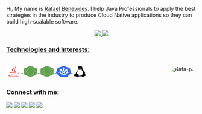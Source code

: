 Hi, My name is [Rafael Benevides](http://rafabene.com). I help Java Professionals to apply the best strategies in the industry to produce Cloud Native applications so they can build high-scalable software.



<div align="center">
  <a href="https://github.com/rafabene">
  <img height="180em" src="https://github-readme-stats.vercel.app/api?username=rafabene&show_icons=true&theme=dracula&include_all_commits=true&count_private=true"/>
  <img height="180em" src="https://github-readme-stats.vercel.app/api/top-langs/?username=rafabene&layout=compact&langs_count=7&theme=dracula"/>
</div>
  
### Technologies and Interests:
<div style="display: inline_block"><br>
  <img align="center" alt="Rafa-Java" height="30" width="40" src="https://raw.githubusercontent.com/devicons/devicon/master/icons/java/java-plain.svg">
  <img align="center" alt="Rafa-NodeJS" height="30" width="40" src="https://raw.githubusercontent.com/devicons/devicon/master/icons/nodejs/nodejs-plain.svg">
  <img align="center" alt="Rafa-Golang" height="30" width="40" src="https://raw.githubusercontent.com/devicons/devicon/master/icons/nodejs/nodejs-plain.svg">
  <img align="center" alt="Rafa-Kubernetes" height="30" width="40" src="https://raw.githubusercontent.com/devicons/devicon/master/icons/kubernetes/kubernetes-plain.svg">
  <img align="center" alt="Rafa-Linux" height="30" width="40" src="https://raw.githubusercontent.com/devicons/devicon/master/icons/linux/linux-plain.svg">
  <img align="right" alt="Rafa-pic" height="150" style="border-radius:50px;" src="http://rafabene.com/assets/images/Rafael18.png">
</div>
  
##

### Connect with me:
  
<div> 
  <a href = "https://twitter.com/rafabene"><img src="https://img.shields.io/badge/-Twitter-%230077B5?style=for-the-badge&logo=twitter&logoColor=white"></a>
  <a href="https://www.linkedin.com/in/rafabene/" target="_blank"><img src="https://img.shields.io/badge/-LinkedIn-%230077B5?style=for-the-badge&logo=linkedin&logoColor=white" target="_blank"></a>   
  <a href="https://www.facebook.com/rafabene" target="_blank"><img src="https://img.shields.io/badge/-Facebook-%230077B5?style=for-the-badge&logo=facebook&logoColor=white" target="_blank"></a>   
  <a href="https://www.youtube.com/user/rafabene" target="_blank"><img src="https://img.shields.io/badge/YouTube-FF0000?style=for-the-badge&logo=youtube&logoColor=white" target="_blank"></a>
  <a href = "mailto:rafabene@gmail.com"><img src="https://img.shields.io/badge/-Gmail-%23333?style=for-the-badge&logo=gmail&logoColor=white" target="_blank"></a>
  
<!--
**rafabene/rafabene** is a ✨ _special_ ✨ repository because its `README.md` (this file) appears on your GitHub profile.

### Hi there 👋

Here are some ideas to get you started:

- 🔭 I’m currently working on ...
- 🌱 I’m currently learning ...
- 👯 I’m looking to collaborate on ...
- 🤔 I’m looking for help with ...
- 💬 Ask me about ...
- 📫 How to reach me: ...
- 😄 Pronouns: ...
- ⚡ Fun fact: ...
-->
